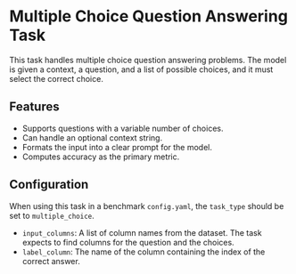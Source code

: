 # Multiple Choice Question Answering Task

This task handles multiple choice question answering problems. The model is given a context, a question, and a list of possible choices, and it must select the correct choice.

## Features

- Supports questions with a variable number of choices.
- Can handle an optional context string.
- Formats the input into a clear prompt for the model.
- Computes accuracy as the primary metric.

## Configuration

When using this task in a benchmark `config.yaml`, the `task_type` should be set to `multiple_choice`.

- `input_columns`: A list of column names from the dataset. The task expects to find columns for the question and the choices.
- `label_column`: The name of the column containing the index of the correct answer.

